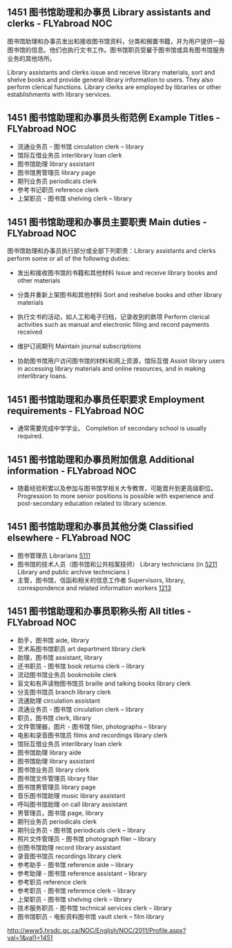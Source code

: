 ## 1451 图书馆助理和办事员 Library assistants and clerks - FLYabroad NOC

图书馆助理和办事员发出和接收图书馆资料，分类和搁置书籍，并为用户提供一般图书馆的信息。他们也执行文书工作。图书馆职员受雇于图书馆或具有图书馆服务业务的其他场所。

Library assistants and clerks issue and receive library materials, sort and shelve books and provide general library information to users. They also perform clerical functions. Library clerks are employed by libraries or other establishments with library services.

## 1451 图书馆助理和办事员头衔范例 Example Titles - FLYabroad NOC

* 流通业务员 - 图书馆 circulation clerk – library
* 馆际互借业务员 interlibrary loan clerk
* 图书馆助理 library assistant
* 图书馆男管理员 library page
* 期刊业务员 periodicals clerk
* 参考书记职员 reference clerk
* 上架职员 - 图书馆 shelving clerk – library

## 1451 图书馆助理和办事员主要职责 Main duties - FLYabroad NOC

图书馆助理和办事员执行部分或全部下列职责：Library assistants and clerks perform some or all of the following duties:

* 发出和接收图书馆的书籍和其他材料
Issue and receive library books and other materials

* 分类并重新上架图书和其他材料
Sort and reshelve books and other library materials

* 执行文书的活动，如人工和电子归档，记录收到的款项
Perform clerical activities such as manual and electronic filing and record payments received

* 维护订阅期刊
Maintain journal subscriptions

* 协助图书馆用户访问图书馆的材料和网上资源，馆际互借
Assist library users in accessing library materials and online resources, and in making interlibrary loans.

## 1451 图书馆助理和办事员任职要求 Employment requirements - FLYabroad NOC

* 通常需要完成中学学业。
Completion of secondary school is usually required.

## 1451 图书馆助理和办事员附加信息 Additional information - FLYabroad NOC

* 随着经验积累以及参加与图书馆学相关大专教育，可能晋升到更高级职位。
Progression to more senior positions is possible with experience and post-secondary education related to library science.

## 1451 图书馆助理和办事员其他分类 Classified elsewhere - FLYabroad NOC

* 图书管理员 Librarians [5111](5111)
* 图书馆的技术人员（图书馆和公共档案技师） Library technicians (in [5211](5211) Library and public archive technicians )
* 主管，图书馆，信函和相关的信息工作者 Supervisors, library, correspondence and related information workers [1213](1213)

## 1451 图书馆助理和办事员职称头衔 All titles - FLYabroad NOC

* 助手，图书馆 aide, library
* 艺术系图书馆职员 art department library clerk
* 助理，图书馆 assistant, library
* 还书职员 - 图书馆 book returns clerk – library
* 流动图书馆业务员 bookmobile clerk
* 盲文和有声读物图书馆员 braille and talking books library clerk
* 分支图书馆员 branch library clerk
* 流通助理 circulation assistant
* 流通业务员 - 图书馆 circulation clerk – library
* 职员，图书馆 clerk, library
* 文件管理器，图片 - 图书馆 filer, photographs – library
* 电影和录音图书馆员 films and recordings library clerk
* 馆际互借业务员 interlibrary loan clerk
* 图书馆助理 library aide
* 图书馆助理 library assistant
* 图书馆业务员 library clerk
* 图书馆文件管理员 library filer
* 图书馆男管理员 library page
* 音乐图书馆助理 music library assistant
* 呼叫图书馆助理 on call library assistant
* 男管理员，图书馆 page, library
* 期刊业务员 periodicals clerk
* 期刊业务员 - 图书馆 periodicals clerk – library
* 照片文件管理员 - 图书馆 photograph filer – library
* 创图书馆助理 record library assistant
* 录音图书馆员 recordings library clerk
* 参考助手 - 图书馆 reference aide – library
* 参考助理 - 图书馆 reference assistant – library
* 参考职员 reference clerk
* 参考职员 - 图书馆 reference clerk – library
* 上架职员 - 图书馆 shelving clerk – library
* 技术服务职员 - 图书馆 technical services clerk – library
* 图书馆职员 - 电影资料图书馆 vault clerk – film library

http://www5.hrsdc.gc.ca/NOC/English/NOC/2011/Profile.aspx?val=1&val1=1451